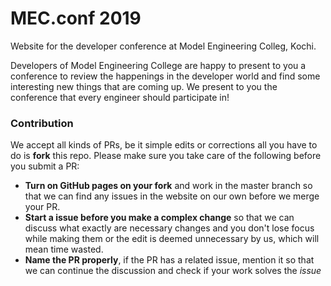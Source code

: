 # MEC.conf 2019
Website for the developer conference at Model Engineering Colleg, Kochi.

Developers of Model Engineering College are happy to present to you a conference to review the happenings in the developer world and find some interesting new things that are coming up. We present to you the conference that every engineer should participate in!

### Contribution

We accept all kinds of PRs, be it simple edits or corrections all you have to do is **fork** this repo. Please make sure you take care of the following before you submit a PR:

- **Turn on GitHub pages on your fork** and work in the master branch so that we can find any issues in the website on our own before we merge your PR.
- **Start a issue before you make a complex change** so that we can discuss what exactly are necessary changes and you don't lose focus while making them or the edit is deemed unnecessary by us, which will mean time wasted.
- **Name the PR properly**, if the PR has a related issue, mention it so that we can continue the discussion and check if your work solves the *issue*
